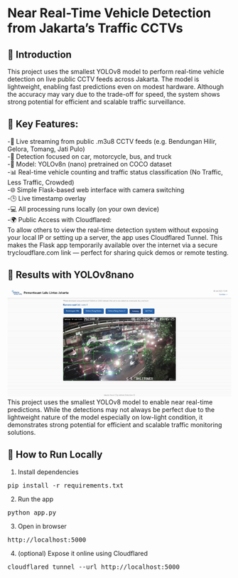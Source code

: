 # Near Real-Time Vehicle Detection from Jakarta’s Traffic CCTVs
## 📖 Introduction
This project uses the smallest YOLOv8 model to perform real-time vehicle detection on live public CCTV feeds across Jakarta. The model is lightweight, enabling fast predictions even on modest hardware. Although the accuracy may vary due to the trade-off for speed, the system shows strong potential for efficient and scalable traffic surveillance.<br>
## 🔧 Key Features:<br>
-🔴 Live streaming from public .m3u8 CCTV feeds (e.g. Bendungan Hilir, Gelora, Tomang, Jati Pulo)<br>
-🎯 Detection focused on car, motorcycle, bus, and truck<br>
-🧠 Model: YOLOv8n (nano) pretrained on COCO dataset<br>
-📊 Real-time vehicle counting and traffic status classification (No Traffic, Less Traffic, Crowded)<br>
-🌐 Simple Flask-based web interface with camera switching<br>
-🕒 Live timestamp overlay<br>
-💻 All processing runs locally (on your own device)<br>
-🌍 Public Access with Cloudflared:<br>
To allow others to view the real-time detection system without exposing your local IP or setting up a server, the app uses Cloudflared Tunnel. This makes the Flask app temporarily available over the internet via a secure trycloudflare.com link — perfect for sharing quick demos or remote testing.<br>
## 🧠 Results with YOLOv8nano
<img src="Content/GifExample.gif"/>
This project uses the smallest YOLOv8 model to enable near real-time predictions. While the detections may not always be perfect due to the lightweight nature of the model especially on low-light condition, it demonstrates strong potential for efficient and scalable traffic monitoring solutions.

## 🧪 How to Run Locally
1. Install dependencies
<pre>pip install -r requirements.txt</pre>
2. Run the app
<pre>python app.py</pre>
3. Open in browser
<pre>http://localhost:5000</pre>
4. (optional) Expose it online using Cloudflared
<pre>cloudflared tunnel --url http://localhost:5000</pre>

